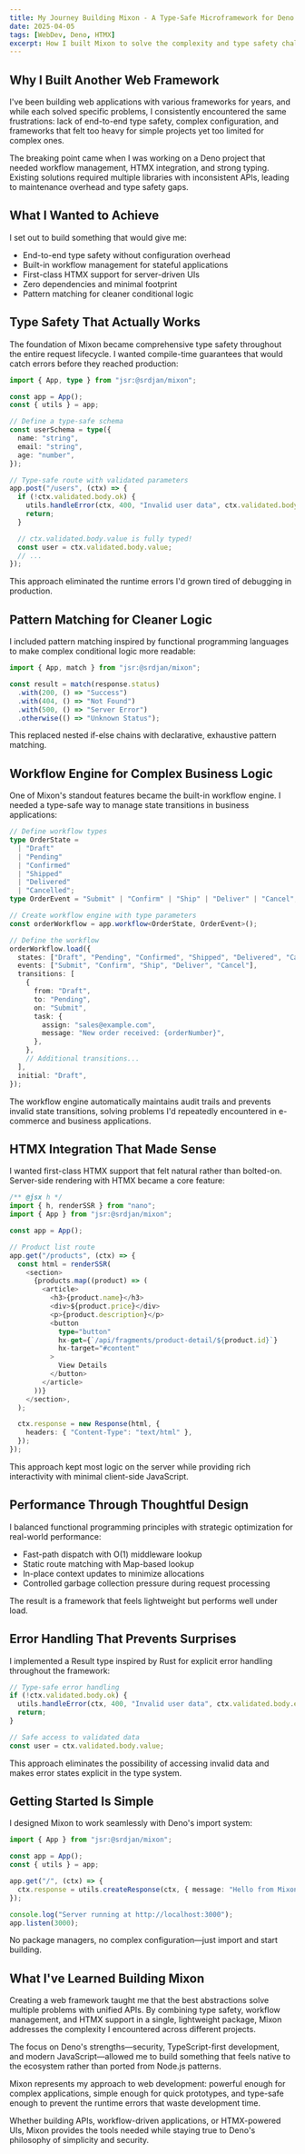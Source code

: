 ```yaml
---
title: My Journey Building Mixon - A Type-Safe Microframework for Deno
date: 2025-04-05
tags: [WebDev, Deno, HTMX]
excerpt: How I built Mixon to solve the complexity and type safety challenges I faced while developing web applications in Deno.
---
```


## Why I Built Another Web Framework

I've been building web applications with various frameworks for years, and while each solved specific problems, I consistently encountered the same frustrations: lack of end-to-end type safety, complex configuration, and frameworks that felt too heavy for simple projects yet too limited for complex ones.

The breaking point came when I was working on a Deno project that needed workflow management, HTMX integration, and strong typing. Existing solutions required multiple libraries with inconsistent APIs, leading to maintenance overhead and type safety gaps.

## What I Wanted to Achieve

I set out to build something that would give me:
- End-to-end type safety without configuration overhead
- Built-in workflow management for stateful applications
- First-class HTMX support for server-driven UIs
- Zero dependencies and minimal footprint
- Pattern matching for cleaner conditional logic

## Type Safety That Actually Works

The foundation of Mixon became comprehensive type safety throughout the entire request lifecycle. I wanted compile-time guarantees that would catch errors before they reached production:

```typescript
import { App, type } from "jsr:@srdjan/mixon";

const app = App();
const { utils } = app;

// Define a type-safe schema
const userSchema = type({
  name: "string",
  email: "string",
  age: "number",
});

// Type-safe route with validated parameters
app.post("/users", (ctx) => {
  if (!ctx.validated.body.ok) {
    utils.handleError(ctx, 400, "Invalid user data", ctx.validated.body.error);
    return;
  }

  // ctx.validated.body.value is fully typed!
  const user = ctx.validated.body.value;
  // ...
});
```

This approach eliminated the runtime errors I'd grown tired of debugging in production.

## Pattern Matching for Cleaner Logic

I included pattern matching inspired by functional programming languages to make complex conditional logic more readable:

```typescript
import { App, match } from "jsr:@srdjan/mixon";

const result = match(response.status)
  .with(200, () => "Success")
  .with(404, () => "Not Found")
  .with(500, () => "Server Error")
  .otherwise(() => "Unknown Status");
```

This replaced nested if-else chains with declarative, exhaustive pattern matching.

## Workflow Engine for Complex Business Logic

One of Mixon's standout features became the built-in workflow engine. I needed a type-safe way to manage state transitions in business applications:

```typescript
// Define workflow types
type OrderState =
  | "Draft"
  | "Pending"
  | "Confirmed"
  | "Shipped"
  | "Delivered"
  | "Cancelled";
type OrderEvent = "Submit" | "Confirm" | "Ship" | "Deliver" | "Cancel";

// Create workflow engine with type parameters
const orderWorkflow = app.workflow<OrderState, OrderEvent>();

// Define the workflow
orderWorkflow.load({
  states: ["Draft", "Pending", "Confirmed", "Shipped", "Delivered", "Cancelled"],
  events: ["Submit", "Confirm", "Ship", "Deliver", "Cancel"],
  transitions: [
    {
      from: "Draft",
      to: "Pending",
      on: "Submit",
      task: {
        assign: "sales@example.com",
        message: "New order received: {orderNumber}",
      },
    },
    // Additional transitions...
  ],
  initial: "Draft",
});
```

The workflow engine automatically maintains audit trails and prevents invalid state transitions, solving problems I'd repeatedly encountered in e-commerce and business applications.

## HTMX Integration That Made Sense

I wanted first-class HTMX support that felt natural rather than bolted-on. Server-side rendering with HTMX became a core feature:

```typescript
/** @jsx h */
import { h, renderSSR } from "nano";
import { App } from "jsr:@srdjan/mixon";

const app = App();

// Product list route
app.get("/products", (ctx) => {
  const html = renderSSR(
    <section>
      {products.map((product) => (
        <article>
          <h3>{product.name}</h3>
          <div>${product.price}</div>
          <p>{product.description}</p>
          <button
            type="button"
            hx-get={`/api/fragments/product-detail/${product.id}`}
            hx-target="#content"
          >
            View Details
          </button>
        </article>
      ))}
    </section>,
  );

  ctx.response = new Response(html, {
    headers: { "Content-Type": "text/html" },
  });
});
```

This approach kept most logic on the server while providing rich interactivity with minimal client-side JavaScript.

## Performance Through Thoughtful Design

I balanced functional programming principles with strategic optimization for real-world performance:

- Fast-path dispatch with O(1) middleware lookup
- Static route matching with Map-based lookup
- In-place context updates to minimize allocations
- Controlled garbage collection pressure during request processing

The result is a framework that feels lightweight but performs well under load.

## Error Handling That Prevents Surprises

I implemented a Result type inspired by Rust for explicit error handling throughout the framework:

```typescript
// Type-safe error handling
if (!ctx.validated.body.ok) {
  utils.handleError(ctx, 400, "Invalid user data", ctx.validated.body.error);
  return;
}

// Safe access to validated data
const user = ctx.validated.body.value;
```

This approach eliminates the possibility of accessing invalid data and makes error states explicit in the type system.

## Getting Started Is Simple

I designed Mixon to work seamlessly with Deno's import system:

```typescript
import { App } from "jsr:@srdjan/mixon";

const app = App();
const { utils } = app;

app.get("/", (ctx) => {
  ctx.response = utils.createResponse(ctx, { message: "Hello from Mixon!" });
});

console.log("Server running at http://localhost:3000");
app.listen(3000);
```

No package managers, no complex configuration—just import and start building.

## What I've Learned Building Mixon

Creating a web framework taught me that the best abstractions solve multiple problems with unified APIs. By combining type safety, workflow management, and HTMX support in a single, lightweight package, Mixon addresses the complexity I encountered across different projects.

The focus on Deno's strengths—security, TypeScript-first development, and modern JavaScript—allowed me to build something that feels native to the ecosystem rather than ported from Node.js patterns.

Mixon represents my approach to web development: powerful enough for complex applications, simple enough for quick prototypes, and type-safe enough to prevent the runtime errors that waste development time.

Whether building APIs, workflow-driven applications, or HTMX-powered UIs, Mixon provides the tools needed while staying true to Deno's philosophy of simplicity and security.